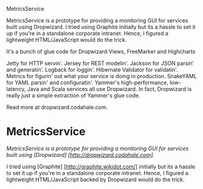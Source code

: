 MetricsService

MetricsService is a prototype for providing a monitoring GUI for services built using Dropwizard. I tried using Graphite initially but
its a hassle to set it up if you're in a standalone corporate intranet. Hence, I figured a lightweight HTML/JavaScript would do the trick.

It's a bunch of glue code for Dropwizard Views, FreeMarker and Highcharts

Jetty for HTTP servin'.
Jersey for REST modelin'.
Jackson for JSON parsin' and generatin'.
Logback for loggin'.
Hibernate Validator for validatin'.
Metrics for figurin' out what your service is doing in production.
SnakeYAML for YAML parsin' and configuratin'.
Yammer's high-performance, low-latency, Java and Scala services all use Dropwizard. In fact, Dropwizard is really just a simple extraction of Yammer's glue code.

Read more at dropwizard.codahale.com.

MetricsService
==========

*MetricsService is a prototype for providing a monitoring GUI for services built using [Dropwizard] [http://dropwizard.codahale.com].*

I tried using [Graphite] [http://graphite.wikidot.com/] initially but its a hassle to set it up if you're in a standalone corporate intranet. Hence, I figured a lightweight HTML/JavaScript backed by Dropwizard would do the trick.